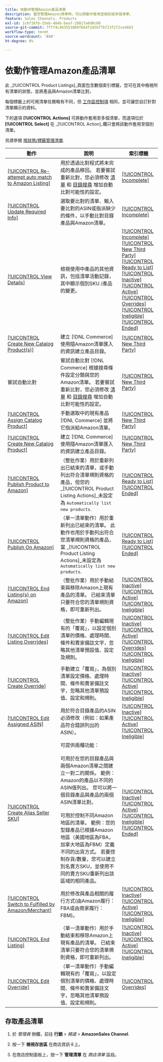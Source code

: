 ```yaml
---
title: 依動作管理Amazon產品清單
description: 當您管理Amazon清單時，可以將動作套用至個別或多個清單。
feature: Sales Channels, Products
exl-id: 1cbf16fb-15eb-484b-bea7-28017a0d0c60
source-git-commit: 7fff4c463551089fb64f2d5bf7bf23f272ce4663
workflow-type: tm+mt
source-wordcount: '654'
ht-degree: 0%

---
```


# 依動作管理Amazon產品清單

此 _[!UICONTROL Product Listings]_頁面包含數個索引標籤，您可在其中檢視所有清單的狀態，並將產品與Amazon清單比對。

每個標籤上的可用清單任務略有不同，但 [工作區控制項](./workspace-controls.md) 相同，並可讓您自訂針對清單顯示的資料。

下的選項 **[!UICONTROL Actions]** 可將動作套用至多個清單，而選項位於 **[!UICONTROL Select]** 在 _[!UICONTROL Action]_欄只會將該動作套用至個別清單。

另請參閱 [按狀態/標籤管理清單](./managing-listings-by-tab.md).

| 動作 | 說明 | 索引標籤 |
|----------------------------------------------------------------------------------------------------------------------------------------------------------------|-------------------------------------------------------------------------------------------------------------------------------------------------------------------------------------------------------------------------------------------------------------------------------------------------------------------------------------------------------------------------------------------------------------------------------------------------------------------------------------------------------------------------------------------------------------------------------------------------------------------------------------------------------|----------------------------------------------------------------------------------------------------------------------------------------------------------------------------------------------------------------------------------------------------------------------------------------------------------------------------------------------------------------------------------------------------------------------------|
| [[!UICONTROL Re-attempt auto match to Amazon Listing]](./amazon-manually-update-incomplete-listing.md#update-required-info-unable-to-assign-to-amazon-listing) | 用於透過比對程式將未完成的產品移回。 若要嘗試重新比對，您必須修改 [清單](./listing-settings.md) 和 [目錄搜尋](./catalog-search.md) 增加自動比對可能性的設定。 | [[!UICONTROL Incomplete]](./incomplete-listings.md) |
| [[!UICONTROL Update Required Info]](./amazon-manually-update-incomplete-listing.md) | 選取要比對的清單、輸入要比對的ASIN或指派缺少的條件，以手動比對目錄產品與Amazon清單。 | [[!UICONTROL Incomplete]](./incomplete-listings.md) |
| [[!UICONTROL View Details]](./product-listing-details.md) | 檢視使用中產品的其他資訊，包括清單活動記錄，其中顯示個別SKU /產品的變更。 | [[!UICONTROL Incomplete]](./incomplete-listings.md)<br>[[!UICONTROL New Third Party]](./new-third-party-listings.md)<br>[[!UICONTROL Ready to List]](./ready-to-list.md)<br>[[!UICONTROL Inactive]](./inactive-listings.md)<br>[[!UICONTROL Active]](./active-listings.md)<br>[[!UICONTROL Overrides]](./overrides.md)<br>[[!UICONTROL Ineligible]](./ineligible-listings.md)<br>[[!UICONTROL Ended]](./ended-listings.md) |
| [[!UICONTROL Create New Catalog Product(s)]](./creating-assigning-catalog-products.md) | 建立 [!DNL Commerce] 使用隨Amazon清單匯入的資訊建立產品目錄。 | [[!UICONTROL New Third Party]](./new-third-party-listings.md) |
| 嘗試自動比對 | 嘗試自動比對 [!DNL Commerce] 根據搜尋條件設定分類與您的Amazon清單。 若要嘗試重新比對，您必須修改 [清單](./listing-settings.md) 和 [目錄搜尋](./catalog-search.md) 增加自動比對可能性的設定。 | [[!UICONTROL New Third Party]](./new-third-party-listings.md) |
| [[!UICONTROL Assign Catalog Product]](./creating-assigning-catalog-products.md) | 手動選取中的現有產品 [!DNL Commerce] 並將它指派給Amazon清單。 | [[!UICONTROL New Third Party]](./new-third-party-listings.md) |
| [[!UICONTROL Create New Catalog Product]](./creating-assigning-catalog-products.md) | 建立 [!DNL Commerce] 使用隨Amazon清單匯入的資訊建立產品目錄。 | [[!UICONTROL New Third Party]](./new-third-party-listings.md) |
| [[!UICONTROL Publish Product to Amazon]](./publish-listings-manually.md) | （整批作業）用於重新列出已結束的清單，或手動列出符合清單規則資格的產品，但您的 _[!UICONTROL Product Listing Actions]_未設定為 `Automatically list new products`. | [[!UICONTROL Ready to List]](./ready-to-list.md)<br>[[!UICONTROL Ended]](./ended-listings.md) |
| [[!UICONTROL Publish On Amazon]](./publish-listings-manually.md) | （單一清單動作）用於重新列出已結束的清單。 此動作也用於手動列出符合您清單規則資格的產品，當 _[!UICONTROL Product Listing Actions]_未設定為 `Automatically list new products`. | [[!UICONTROL Ready to List]](./ready-to-list.md)<br>[[!UICONTROL Ended]](./ended-listings.md) |
| [[!UICONTROL End Listing(s) on Amazon]](./end-listings-manually.md) | （整批作業）用於手動結束與移除Amazon上現有產品的清單。 已結束清單只要符合您的清單規則資格，即可重新列出。 | [[!UICONTROL Inactive]](./inactive-listings.md)<br>[[!UICONTROL Active]](./active-listings.md)<br>[[!UICONTROL Ineligible]](./ineligible-listings.md) |
| [[!UICONTROL Edit Listing Overrides]](./creating-editing-overrides.md) | （整批作業）手動編輯現有的「覆寫」，以設定個別清單的價格、處理時間、條件和賣家備註文字，忽略其他清單預設值、設定及規則。 | [[!UICONTROL Inactive]](./inactive-listings.md)<br>[[!UICONTROL Active]](./active-listings.md)<br>[[!UICONTROL Overrides]](./overrides.md)<br>[[!UICONTROL Ineligible]](./ineligible-listings.md) |
| [[!UICONTROL Create Override]](./creating-editing-overrides.md) | 手動建立「覆寫」，為個別清單設定價格、處理時間、條件和賣家備註文字，忽略其他清單預設值、設定和規則。 | [[!UICONTROL Inactive]](./inactive-listings.md)<br>[[!UICONTROL Active]](./active-listings.md)<br>[[!UICONTROL Ineligible]](./ineligible-listings.md) |
| [[!UICONTROL Edit Assigned ASIN]](./edit-assigned-asin.md) | 用於符合目錄產品的ASIN必須修改（例如：如果產品符合錯誤列出的ASIN）。 | [[!UICONTROL Inactive]](./inactive-listings.md)<br>[[!UICONTROL Active]](./active-listings.md)<br>[[!UICONTROL Ineligible]](./ineligible-listings.md) |
| [[!UICONTROL Create Alias Seller SKU]](./create-alias-seller-sku.md) | 可提供兩種功能：<br><br>可用於在您的目錄產品與兩個Amazon清單之間建立一對二的關係。 範例： Amazon的產品以不同的ASIN值列出。 您可以將一個目錄產品與產品的兩個ASIN清單比對。<br><br>可用於控制不同Amazon地區的清單。 範例：您的型錄產品已根據Amazon地區（美國地區為FBA，加拿大地區為FBM）定義不同的出貨方式。 若要控制存貨/數量，您可以建立別名賣方SKU，並使用不同的賣方SKU重新列出該區域的相同產品。 | [[!UICONTROL Inactive]](./inactive-listings.md)<br>[[!UICONTROL Active]](./active-listings.md)<br>[[!UICONTROL Ineligible]](./ineligible-listings.md)<br>[[!UICONTROL Ended]](./ended-listings.md) |
| [[!UICONTROL Switch to Fulfilled by Amazon/Merchant]](./fulfilled-by.md#configure-fulfilled-by-settings) | 用於修改與產品相關的履行方式(由Amazon履行：FBA或由商家履行：FBM)。 | [[!UICONTROL Inactive]](./inactive-listings.md)<br>[[!UICONTROL Active]](./active-listings.md)<br>[[!UICONTROL Ineligible]](./ineligible-listings.md) |
| [[!UICONTROL End Listing]](./end-listings-manually.md) | （單一清單動作）用於手動結束和移除Amazon上現有產品的清單。 已結束清單只要符合您的清單規則資格，即可重新列出。 | [[!UICONTROL Inactive]](./inactive-listings.md)<br>[[!UICONTROL Active]](./active-listings.md)<br>[[!UICONTROL Ineligible]](./ineligible-listings.md) |
| [[!UICONTROL Edit Override]](./creating-editing-overrides.md) | （單一清單動作）手動編輯現有的「覆寫」，以設定個別清單的價格、處理時間、條件和賣家備註文字，忽略其他清單預設值、設定和規則。 | [[!UICONTROL Overrides]](./overrides.md) |

## 存取產品清單

1. 於 _管理員_ 側欄，前往 **行銷** > _頻道_ > **AmazonSales Channel**.

1. 按一下 **檢視存放區** 在商店資訊卡上。

1. 在商店控制面板上，按一下 **管理清單** 在 _商店清單_ 區段。
